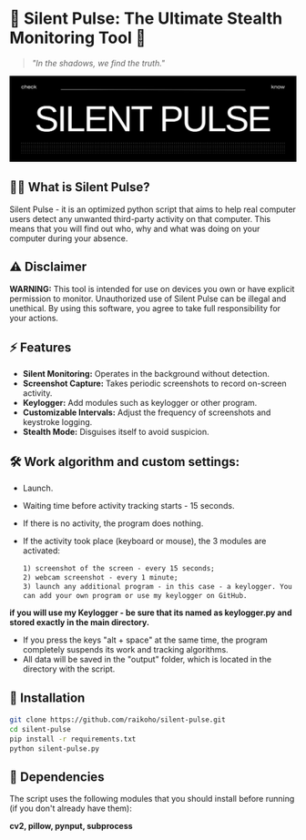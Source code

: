# 🦇 Silent Pulse: The Ultimate Stealth Monitoring Tool 🦇

> *"In the shadows, we find the truth."*

![DarkWatcher Banner](silentpulse.png)

## 🕵️‍♂️ What is Silent Pulse?
Silent Pulse - it is an optimized python script that aims to help real computer users detect any unwanted third-party activity on that computer.
This means that you will find out who, why and what was doing on your computer during your absence.

## ⚠️ Disclaimer
**WARNING:** This tool is intended for use on devices you own or have explicit permission to monitor. Unauthorized use of Silent Pulse can be illegal and unethical. By using this software, you agree to take full responsibility for your actions.

## ⚡ Features
- **Silent Monitoring:** Operates in the background without detection. 
- **Screenshot Capture:** Takes periodic screenshots to record on-screen activity.
- **Keylogger:** Add modules such as keylogger or other program.
- **Customizable Intervals:** Adjust the frequency of screenshots and keystroke logging.
- **Stealth Mode:** Disguises itself to avoid suspicion.

## 🛠️ Work algorithm and custom settings:
- Launch.
- Waiting time before activity tracking starts - 15 seconds.
- If there is no activity, the program does nothing.
- If the activity took place (keyboard or mouse), the 3 modules are activated:
 
      1) screenshot of the screen - every 15 seconds;
      2) webcam screenshot - every 1 minute;
      3) launch any additional program - in this case - a keylogger. You can add your own program or use my keylogger on GitHub.
  
**if you will use my Keylogger - be sure that its named as keylogger.py and stored exactly in the main directory.**
       
- If you press the keys "alt + space" at the same time, the program completely suspends its work and tracking algorithms.
- All data will be saved in the "output" folder, which is located in the directory with the script.

## 🎩 Installation

```bash
git clone https://github.com/raikoho/silent-pulse.git
cd silent-pulse
pip install -r requirements.txt
python silent-pulse.py
```

## 🧩 Dependencies
The script uses the following modules that you should install before running (if you don't already have them):

**cv2, pillow, pynput, subprocess**


